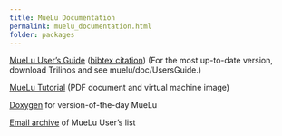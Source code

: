 ```yaml
---
title: MueLu Documentation
permalink: muelu_documentation.html
folder: packages
---
```


[MueLu User’s Guide](pdfs/mueluguide.pdf) ([bibtex citation](muelu_citation.html)) (For the most up-to-date version, download Trilinos and see muelu/doc/UsersGuide.)

[MueLu Tutorial](muelu_tutorial.html "MueLu Tutorial") (PDF document and virtual machine image)

[Doxygen](http://trilinos.org/docs/dev/packages/muelu/doc/html/index.html) for version-of-the-day MueLu

[Email archive](https://software.sandia.gov/pipermail/muelu-users/) of MueLu User’s list